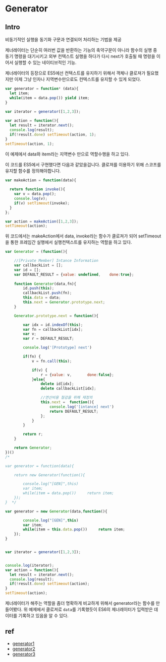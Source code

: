 # Generator

## Intro
비동기적인 실행을 동기화 구문과 연결되어 처리하는 기법을 제공

제너레이터는 단순히 여러번 값을 반환하는 기능의 축약구문이 아니라 함수의 실행 중 동기 명령을 대기시키고 외부 컨텍스트 실행을 하다가 다시 next가 호출될 때 명령을 이어서 실행할 수 있는 네이티브적인 기능.

제너레이터의 등장으로 ES5에선 컨텍스트를 유지하기 위해서 객체나 클로져가 필요했지만 이제 그냥 인자나 지역변수만으로도 컨텍스트를 유지할 수 있게 되었다.
```js
var generator = function* (data){
  let item;
  while(item = data.pop()) yield item;
}
 
var iterator = generator([1,2,3]);

var action = function(){
  let result = iterator.next();
  console.log(result);
  if(!result.done) setTimeout(action, 1);
}
setTimeout(action, 1);
```
이 예제에서 data와 item라는 지역변수 만으로 역할수행을 하고 있다.

이 코드를 ES5에서 구현했다면 다음과 같았을겁니다. 클로져를 이용하기 위해 스코프를 유지할 함수를 정의해야합니다.
```js
var makeAction = function(data){
  
  return function invoke(){
    var v = data.pop();
    console.log(v);
    if(v) setTimeout(invoke);
  }
};

var action = makeAction([1,2,3]);
setTimeout(action);
```
위 코드에서는 makeAction에서 data, invoke라는 함수가 클로져가 되어 setTimeout을 통한 프레임간 실행에서 실행컨텍스트를 유지하는 역할을 하고 있다. 


```js
var Generator = (function(){

    //[Private Member] Intance Information
    var callbackList = [];
    var id = [];
    var DEFAULT_RESULT = {value: undefined,    done:true};
    
    function Generator(data,fn){
        id.push(this);
        callbackList.push(fn);
        this.data = data;
        this.next = Generator.prototype.next;
    }

    Generator.prototype.next = function(){

        var idx = id.indexOf(this);
        var fn = callbackList[idx];
        var v;
        var r = DEFAULT_RESULT;

        console.log('[Prototype] next')

        if(fn) {
            v = fn.call(this);

            if(v) {
                r = {value: v,       done:false};
            }else{
                delete id[idx];
                delete callbackList[idx];

                //연산비용 절감을 위해 재정의
                this.next =  function(){
                    console.log('[intance] next')
                    return DEFAULT_RESULT;
                };
            }
        }

        return r;
    }

    return Generator;
})()
/* 

var generator = function(data){

    return new Generator(function(){

        console.log("[GEN]",this)
        var item;
        while(item = data.pop())     return item;
    });
}  */

var generator = new Generator(data,function(){

        console.log("[GEN]",this)
        var item;
        while(item = this.data.pop())     return item;
    });
} 


var iterator = generator([1,2,3]);


console.log(iterator);
var action = function(){
  let result = iterator.next();
  console.log(result);
  if(!result.done) setTimeout(action);
}
setTimeout(action);
```
제너레이터가 해주는 역할을 좀더 명확하게 비교하게 위해서 generator라는 함수를 만들어봤다. 위 예제에서 클로져로 `data`를 기록했듯이 
ES6의 제너레이터가 입력받은 데이터를 기록하고 있음을 알 수 있다.







## ref
- [generator1](https://www.bsidesoft.com/?p=2053)
- [generator2](https://www.bsidesoft.com/?p=5494)
- [generator3](https://www.bsidesoft.com/?p=6037)
